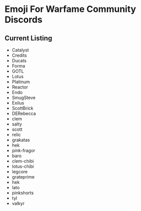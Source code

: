 # Emoji For Warfame Community Discords

## Current Listing

* Catalyst
* Credits
* Ducats
* Forma
* GOTL
* Lotus
* Platinum
* Reactor
* Endo
* SmugSteve
* Exilus
* ScottBrick
* DERebecca
* clem
* salty
* scott
* relic
* grakatas
* hek
* pink-fragor
* baro
* clem-chibi
* lotus-chibi
* legcore
* grateprime
* hek
* lato
* pinkshorts
* tyl
* valkyr
